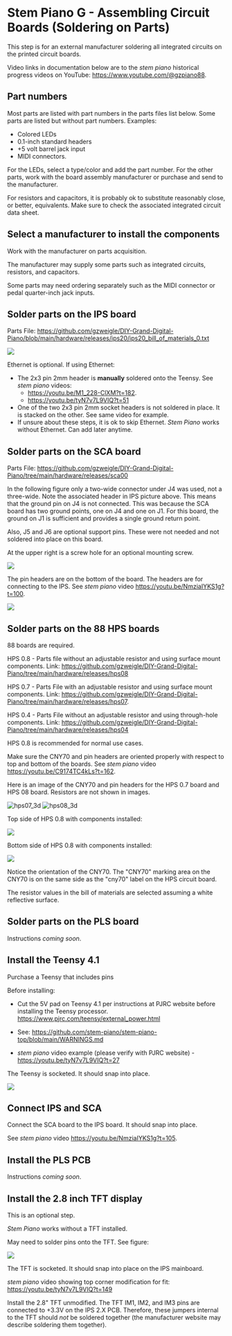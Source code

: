 # Stem Piano G - Assembling Circuit Boards (Soldering on Parts)

This step is for an external manufacturer soldering all integrated circuits on the printed circuit boards.

Video links in documentation below are to the *stem piano* historical progress videos on YouTube: https://www.youtube.com/@gzpiano88.

## Part numbers

Most parts are listed with part numbers in the parts files list below. Some parts are listed but without part numbers. Examples:
* Colored LEDs
* 0.1-inch standard headers
* +5 volt barrel jack input
* MIDI connectors.

For the LEDs, select a type/color and add the part number. For the other parts, work with the board assembly manufacturer or purchase and send to the manufacturer.

For resistors and capacitors, it is probably ok to substitute reasonably close, or better, equivalents. Make sure to check the associated integrated circuit data sheet.

## Select a manufacturer to install the components

Work with the manufacturer on parts acquisition.

The manufacturer may supply some parts such as integrated circuits, resistors, and capacitors.

Some parts may need ordering separately such as the MIDI connector or pedal quarter-inch jack inputs.

## Solder parts on the IPS board

Parts File: https://github.com/gzweigle/DIY-Grand-Digital-Piano/blob/main/hardware/releases/ips20/ips20_bill_of_materials_0.txt

![](../pictures/ips_with_parts.jpg)

Ethernet is optional. If using Ethernet:

* The 2x3 pin 2mm header is **manually** soldered onto the Teensy. See *stem piano* videos:
  *  https://youtu.be/M1_228-ClXM?t=182.
  *  https://youtu.be/tyN7v7L9VIQ?t=51
* One of the two 2x3 pin 2mm socket headers is not soldered in place. It is stacked on the other. See same video for example.
* If unsure about these steps, it is ok to skip Ethernet. *Stem Piano* works without Ethernet. Can add later anytime.

## Solder parts on the SCA board

Parts File: https://github.com/gzweigle/DIY-Grand-Digital-Piano/tree/main/hardware/releases/sca00

In the following figure only a two-wide connector under J4 was used, not a three-wide. Note the associated header in IPS picture above. This means that the ground pin on J4 is not connected. This was because the SCA board has two ground points, one on J4 and one on J1. For this board, the ground on J1 is sufficient and provides a single ground return point.

Also, J5 and J6 are optional support pins. These were not needed and not soldered into place on this board.

At the upper right is a screw hole for an optional mounting screw.

![](../pictures/sca_with_parts.jpg)

The pin headers are on the bottom of the board. The headers are for connecting to the IPS. See *stem piano* video https://youtu.be/NmziaIYKS1g?t=100.

![](../pictures/sca_bottom.jpg)

## Solder parts on the 88 HPS boards

88 boards are required.

HPS 0.8 - Parts file without an adjustable resistor and using surface mount components. Link: https://github.com/gzweigle/DIY-Grand-Digital-Piano/tree/main/hardware/releases/hps08

HPS 0.7 - Parts File with an adjustable resistor and using surface mount components. Link: https://github.com/gzweigle/DIY-Grand-Digital-Piano/tree/main/hardware/releases/hps07.

HPS 0.4 - Parts File without an adjustable resistor and using through-hole components. Link: https://github.com/gzweigle/DIY-Grand-Digital-Piano/tree/main/hardware/releases/hps04

HPS 0.8 is recommended for normal use cases.

Make sure the CNY70 and pin headers are oriented properly with respect to top and bottom of the boards. See *stem piano* video https://youtu.be/C9174TC4kLs?t=162.

Here is an image of the CNY70 and pin headers for the HPS 0.7 board and HPS 08 board. Resistors are not shown in images.

![hps07_3d](../pictures/hps07_3d.jpg)
![hps08_3d](../pictures/hps08_3d.jpg)

Top side of HPS 0.8 with components installed:

![](../pictures/hps08_top.jpg)

Bottom side of HPS 0.8 with components installed:

![](../pictures/hps08_bottom.jpg)

Notice the orientation of the CNY70. The "CNY70" marking area on the CNY70 is on the same side as the "cny70" label on the HPS circuit board.

The resistor values in the bill of materials are selected assuming a white reflective surface.

## Solder parts on the PLS board

Instructions *coming soon*.

## Install the Teensy 4.1

Purchase a Teensy that includes pins

Before installing:

* Cut the 5V pad on Teensy 4.1 per instructions at PJRC website before installing the Teensy processor. https://www.pjrc.com/teensy/external_power.html

* See: https://github.com/stem-piano/stem-piano-top/blob/main/WARNINGS.md

* *stem piano* video example (please verify with PJRC website) - https://youtu.be/tyN7v7L9VIQ?t=27

The Teensy is socketed. It should snap into place.

![](../pictures/ips_with_parts_and_Teensy.jpg)

## Connect IPS and SCA

Connect the SCA board to the IPS board. It should snap into place.

See *stem piano* video https://youtu.be/NmziaIYKS1g?t=105.

## Install the PLS PCB

Instructions *coming soon*.

## Install the 2.8 inch TFT display

This is an optional step.

*Stem Piano* works without a TFT installed.

May need to solder pins onto the TFT. See figure:

![](../pictures/tft_pins.jpg)

The TFT is socketed. It should snap into place on the IPS mainboard.

*stem piano* video showing top corner modification for fit: https://youtu.be/tyN7v7L9VIQ?t=149

Install the 2.8" TFT unmodified. The TFT IM1, IM2, and IM3 pins are connected to +3.3V on the IPS 2.X PCB. Therefore, these jumpers internal to the TFT should *not* be soldered together (the manufacturer website may describe soldering them together).